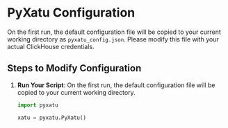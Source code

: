 # PyXatu Configuration

On the first run, the default configuration file will be copied to your current working directory as `pyxatu_config.json`. Please modify this file with your actual ClickHouse credentials.

## Steps to Modify Configuration

1. **Run Your Script**:
   On the first run, the default configuration file will be copied to your current working directory.
   ```python
   import pyxatu

   xatu = pyxatu.PyXatu()
